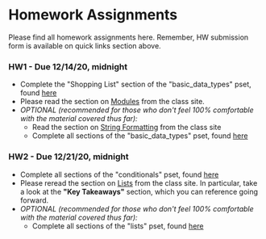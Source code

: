 # Homework Assignments

Please find all homework assignments here. Remember, HW submission form is available on quick links section above.

### HW1 - Due 12/14/20, midnight

* Complete the "Shopping List" section of the "basic_data_types" pset, found [here](https://colab.research.google.com/drive/1hSxgslfvS61xgqf7lLsFV5AUYsn2m5nr?usp=sharing)
* Please read the section on [Modules](https://mottaquikarim.github.io/PYTH127/#out/topics/modules) from the class site.
* *OPTIONAL (recommended for those who don't feel 100% comfortable with the material covered thus far):*
    * Read the section on [String Formatting](https://mottaquikarim.github.io/PYTH127/#out/topics/string_formatting) from the class site
    * Complete all sections of the "basic_data_types" pset, found [here](https://colab.research.google.com/drive/1hSxgslfvS61xgqf7lLsFV5AUYsn2m5nr?usp=sharing)

### HW2 - Due 12/21/20, midnight

* Complete all sections of the "conditionals" pset, found [here](https://colab.research.google.com/drive/1N_R1C8V0XeAwJG_LvrMGlSOJ744dmsnQ?usp=sharing)
* Please reread the section on [Lists](https://mottaquikarim.github.io/PYTH127/#out/topics/lists) from the class site. In particular, take a look at the **"Key Takeaways"** section, which you can reference going forward.
* *OPTIONAL (recommended for those who don't feel 100% comfortable with the material covered thus far):*
	* Complete all sections of the "lists" pset, found [here](https://colab.research.google.com/drive/1c7jljgXuu-z8Qc2QJ4f9k4ZaICG2ixR0?usp=sharing)